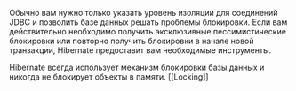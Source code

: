Обычно вам нужно только указать уровень изоляции для соединений JDBC и позволить базе данных решать проблемы блокировки. Если вам действительно необходимо получить эксклюзивные пессимистические блокировки или повторно получить блокировки в начале новой транзакции, Hibernate предоставит вам необходимые инструменты.

Hibernate всегда использует механизм блокировки базы данных и никогда не блокирует объекты в памяти.
[[Locking]]